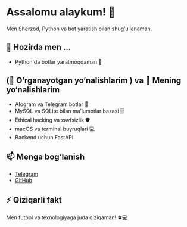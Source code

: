 # Assalomu alaykum! 👋  
Men Sherzod, Python va bot yaratish bilan shug‘ullanaman.  

## 🔭 Hozirda men ...  
- Python'da botlar yaratmoqdaman 🤖  

 
## (🌱 O‘rganayotgan yo‘nalishlarim )  va 🚀 Mening yo‘nalishlarim  
- AIogram va Telegram botlar 📩  
- MySQL va SQLite bilan ma’lumotlar bazasi 🗄  
- Ethical hacking va xavfsizlik 🛡  
- macOS va terminal buyruqlari 💻 
- Backend uchun FastAPI  

## 📫 Menga bog‘lanish  
- [Telegram](https://t.me/sherzod2388)  
- [GitHub](https://github.com/sherzodjorayev)  

## ⚡️ Qiziqarli fakt  
Men futbol va texnologiyaga juda qiziqaman! ⚽️💻


